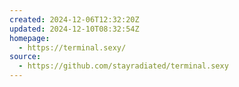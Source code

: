 ```yaml
---
created: 2024-12-06T12:32:20Z
updated: 2024-12-10T08:32:54Z
homepage:
  - https://terminal.sexy/
source:
  - https://github.com/stayradiated/terminal.sexy
---
```


